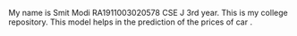 My name is Smit Modi RA1911003020578 CSE J 3rd year.
This is my college repository.
This model helps in the prediction of the prices of car .
